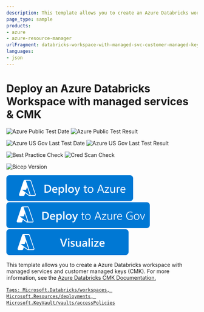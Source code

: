 ```yaml
---
description: This template allows you to create an Azure Databricks workspace with managed services and CMK.
page_type: sample
products:
- azure
- azure-resource-manager
urlFragment: databricks-workspace-with-managed-svc-customer-managed-keys
languages:
- json
---
```

# Deploy an Azure Databricks Workspace with managed services & CMK

![Azure Public Test Date](https://azurequickstartsservice.blob.core.windows.net/badges/quickstarts/microsoft.databricks/databricks-workspace-with-managed-svc-customer-managed-keys/PublicLastTestDate.svg)
![Azure Public Test Result](https://azurequickstartsservice.blob.core.windows.net/badges/quickstarts/microsoft.databricks/databricks-workspace-with-managed-svc-customer-managed-keys/PublicDeployment.svg)

![Azure US Gov Last Test Date](https://azurequickstartsservice.blob.core.windows.net/badges/quickstarts/microsoft.databricks/databricks-workspace-with-managed-svc-customer-managed-keys/FairfaxLastTestDate.svg)
![Azure US Gov Last Test Result](https://azurequickstartsservice.blob.core.windows.net/badges/quickstarts/microsoft.databricks/databricks-workspace-with-managed-svc-customer-managed-keys/FairfaxDeployment.svg)

![Best Practice Check](https://azurequickstartsservice.blob.core.windows.net/badges/quickstarts/microsoft.databricks/databricks-workspace-with-managed-svc-customer-managed-keys/BestPracticeResult.svg)
![Cred Scan Check](https://azurequickstartsservice.blob.core.windows.net/badges/quickstarts/microsoft.databricks/databricks-workspace-with-managed-svc-customer-managed-keys/CredScanResult.svg)

![Bicep Version](https://azurequickstartsservice.blob.core.windows.net/badges/quickstarts/microsoft.databricks/databricks-workspace-with-managed-svc-customer-managed-keys/BicepVersion.svg)

[![Deploy To Azure](https://raw.githubusercontent.com/Azure/azure-quickstart-templates/master/1-CONTRIBUTION-GUIDE/images/deploytoazure.svg?sanitize=true)](https://portal.azure.com/#create/Microsoft.Template/uri/https%3A%2F%2Fraw.githubusercontent.com%2FAzure%2Fazure-quickstart-templates%2Fmaster%2Fquickstarts%2Fmicrosoft.databricks%2Fdatabricks-workspace-with-managed-svc-customer-managed-keys%2Fazuredeploy.json)
[![Deploy To Azure US Gov](https://raw.githubusercontent.com/Azure/azure-quickstart-templates/master/1-CONTRIBUTION-GUIDE/images/deploytoazuregov.svg?sanitize=true)](https://portal.azure.us/#create/Microsoft.Template/uri/https%3A%2F%2Fraw.githubusercontent.com%2FAzure%2Fazure-quickstart-templates%2Fmaster%2Fquickstarts%2Fmicrosoft.databricks%2Fdatabricks-workspace-with-vnet-injection%2Fazuredeploy.json) 
[![Visualize](https://raw.githubusercontent.com/Azure/azure-quickstart-templates/master/1-CONTRIBUTION-GUIDE/images/visualizebutton.svg?sanitize=true)](http://armviz.io/#/?load=https%3A%2F%2Fraw.githubusercontent.com%2FAzure%2Fazure-quickstart-templates%2Fmaster%2Fquickstarts%2Fmicrosoft.databricks%2Fdatabricks-workspace-with-managed-svc-customer-managed-keys%2Fazuredeploy.json)

This template allows you to create a Azure Databricks workspace with managed services and customer managed keys (CMK). For more information, see the <a href="https://learn.microsoft.com/en-us/azure/databricks/security/keys/customer-managed-key-managed-services-azure"> Azure Databricks CMK Documentation.

`Tags: Microsoft.Databricks/workspaces, Microsoft.Resources/deployments, Microsoft.KeyVault/vaults/accessPolicies`
